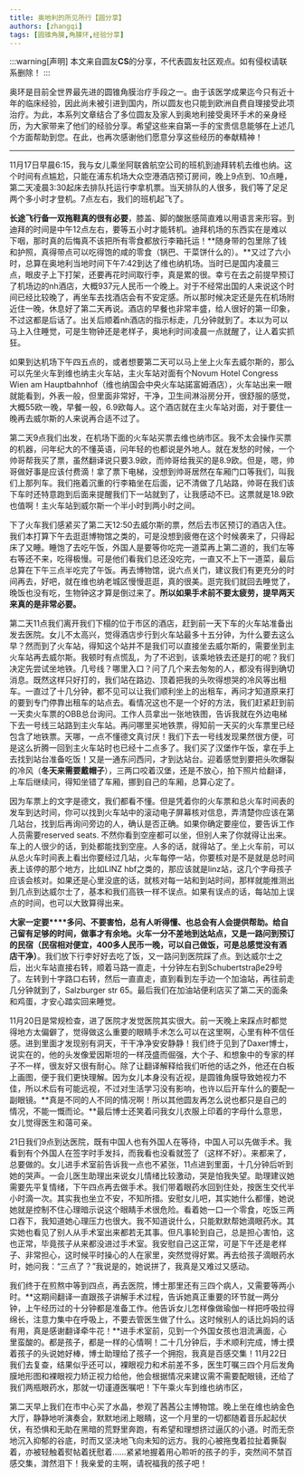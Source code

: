 ```yaml
---
title: 奥地利的所见所行【圆分享】
authors: [zhangqi]
tags: [圆锥角膜,角膜环,经验分享]
---
```


:::warning[声明]
本文来自圆友**CS**的分享，不代表圆友社区观点。如有侵权请联系删除！
:::

奥环是目前全世界最先进的圆锥角膜治疗手段之一。由于该医学成果迄今只有近十年的临床经验，因此尚未被引进到国内，所以圆友也只能到欧洲自费自理接受此项治疗。为此，本系列文章结合了多位圆友及家人到奥地利接受奥环手术的亲身经历，为大家带来了他们的经验分享。希望这些来自第一手的宝贵信息能够在上述几个方面帮助到您。在此，也再次感谢他们愿意分享这些经历的奉献精神！

---

11月17日早晨6:15，我与女儿乘坐阿联酋航空公司的班机到迪拜转机去维也纳。这个时间有点尴尬，只能在浦东机场大众空港酒店预订房间，晚上9点到、10点睡，第二天凌晨3:30起床去排队托运行李拿机票。当天排队的人很多，我们等了足足两个多小时才登机。7点左右，我们的班机起飞了。

**长途飞行备一双拖鞋真的很有必要**，膝盖、脚的酸胀感简直难以用语言来形容。到迪拜的时间是中午12点左右，要等五小时才能转机。迪拜机场的东西实在是难以下咽，那时真的后悔真不该把所有零食都放行李箱托运！**随身带的包里除了钱和护照，真得带点可以吃得饱的咸的零食（锅巴、干菜饼什么的）。**又过了六小时，总算在奥地利当地时间下午7:42到达了维也纳机场。当时已是国内凌晨三点，眼皮子上下打架，还要再花时间取行李，真是累的很。幸亏在去之前提早预订了机场边的nh酒店，大概937元人民币一个晚上。对于不经常出国的人来说这个时间已经比较晚了，再坐车去找酒店会有不安定感。所以那时候决定还是先在机场附近住一晚，休息好了第二天再说。酒店的早餐也非常丰盛，给人很好的第一印象，不过这都是后话了。出关后顺着nh酒店的指示标走，几分钟就到了。本以为可以马上入住睡觉，可是生物钟还是老样子，奥地利时间凌晨一点就醒了，让人着实抓狂。

如果到达机场下午四五点的，或者想要第二天可以马上坐上火车去威尔斯的，那么可以先坐火车到维也纳主火车站，主火车站对面有个Novum Hotel Congress Wien am Hauptbahnhof（维也纳国会中央火车站諾富姆酒店），火车站出来一眼就能看到，外表一般，但里面非常好，干净，卫生间淋浴房分开，很舒服的感觉，大概55欧一晚，早餐一般，6.9欧每人。这个酒店就在主火车站对面，对于要住一晚再去威尔斯的人来说再合适不过了。

第二天9点我们出发，在机场下面的火车站买票去维也纳市区。我不太会操作买票的机器，问年纪大的不懂英语，问年轻的也都说是外地人。就在发愁的时候，一个帅哥帮我买了票，虽然翻译说只要3.9欧，而帅哥给我买的是8.9欧。但是，嗯，帅哥做好事是应该付费滴！拿了票下电梯，没想到帅哥居然在车厢门口等我们，叫我们上那列车。我们拖着沉重的行李箱坐在后面，记不清做了几站路，帅哥在我们该下车时还特意跑到后面来提醒我们下一站就到了，让我感动不已。这票就是18.9欧也值啊！主火车站到威尔斯一个半小时到两小时之间。

下了火车我们感紧买了第二天12:50去威尔斯的票，然后去市区预订的酒店入住。我们本打算下午去逛逛博物馆之类的，可是没想到疲倦在这个时候袭来了，只得起床了又睡。睡饱了去吃午饭，外国人是要等你吃完一道菜再上第二道的，我们左等右等还不来，吃得极慢。可是他们看我们总还没吃完，一直又不上下一道菜，最后总算在下午三点半吃完了午饭。再去博物馆，说六点关门，建议我们有更充分的时间再去，好吧，就在维也纳老城区慢慢逛逛，真的很美。逛完我们就回去睡觉了，晚饭也没有吃，生物钟这才算是倒过来了。**所以如果手术前不要太疲劳，提早两天来真的是非常必要。**

第二天11点我们离开我们下榻的位于市区的酒店，赶到前一天下车的火车站准备出发去医院。女儿不太高兴，觉得酒店步行到火车站最多十五分钟，为什么要去这么早？然而到了火车站，得知这个站并不是我们可以直接坐去威尔斯的，需要坐到主火车站再去威尔斯。我顿时有点慌乱，为了不迟到，该乘地铁去还是打的呢？我们决定先尝试坐地铁。几号线？哪里入口？问了几个来去匆匆的人，都没有得到确切消息。既然这样只好打的，我们站在路边、顶着把我的头吹得想哭的冷风等出租车。一直过了十几分钟，都不见可以让我们顺利坐上的出租车，再问才知道原来打的要到专门停靠出租车的站点去。看情况这也不是一个好的方法，我们赶紧赶到前一天卖火车票的OBB总台询问。工作人员拿出一张地铁图，告诉我就在外边电梯下去一号线三站路到主火车站。再问哪里买地铁票，得知前一天买的火车票里已经包含了地铁票。天哪，一点不懂德文真讨厌！我们下去一号线发现果然很方便，可是这么折腾一回到主火车站时也已经十二点多了。我们买了汉堡作午饭，拿在手上去找到站台准备吃饭！又是一通东问西问，才到达站台。迎着感觉到要把头吹爆裂的冷风（**冬天来需要戴帽子**），三两口咬着汉堡，还是不放心，拍下照片给翻译，上车后继续问，得知坐错了车厢，挪到自己的车厢，总算心定了。

因为车票上的文字是德文，我们都看不懂。但是凭着你的火车票和总火车时间表的发车到达时间，你可以找到火车站中的滚动电子屏幕核对信息，弄清楚你应该在第几站台，找到后再询问旁边的人，确认是否正确。如果你确定要座位，要告诉工作人员需要reserved seats. 不然你看到空座都可以坐，但别人来了你就得让出来。车上的人很少的话，到处都能找到空座。人多的话，就得站了。坐上火车前，可以从总火车时间表上看出你要经过几站，火车每停一站，你要核对是不是就是总时间表上该停的那个地方，比如LINZ hbf之类的，那应该就是linz站，这几个字母孩子应该会核对。如果还是心里没底的话，就核对每一站和到站时间，那样就能推测出到几点到达威尔士了，基本和我们高铁一样不误点。如果有误点的话，每站加上误点的时间，也可以大致算得出来。

**大家一定要****多问、不要害怕，总有人听得懂、也总会有人会提供帮助。给自己留有足够的时间，做事才有余地。**火车一分不差地到达站点，又是一路问到预订的民宿**（民宿相对便宜，****400****多人民币一晚，可以自己做饭，可是总感觉没有酒店干净）**。我们放下行李好好去吃了饭，又一路问到医院踩了点。到达威尔士之后，出火车站直接右转，顺着马路一直走，十分钟左右到Schubertstraβe29号了。左转到十字路口右转，然后一直直走，直到看到左手边一个加油站，再往前走几分钟就到了，Salzburger str 65。最后我们在加油站便利店买了第二天的面条和鸡蛋，才安心踏实回来睡觉。

11月20日是常规检查，进了医院才发觉医院其实很大。前一天晚上来踩点时都觉得地方太偏僻了，觉得做这么重要的眼睛手术怎么可以在这里啊，心里有种不信任感。进到里面才发现别有洞天，干干净净安安静静！我们终于见到了Daxer博士，说实在的，他的头发像爱因斯坦的一样茂盛而倔强，大个子、和想象中的专家的样子不一样，很友好又很有耐心。除了让翻译解释给我们听他的话之外，他还在白板上画图，便于我们更快理解。因为女儿本身没有近视，是圆锥角膜导致她视力不佳，所以术后有可能远视，不过对生活学习没有影响，也许以后开车什么的要配一副眼镜。**真是不同的人不同的情况啊！所以其他圆友再怎么说也都只是自己的情况，不能一慨而论。**最后博士还笑着问我女儿衣服上印着的字母什么意思，女儿觉得医生和蔼可亲。

21日我们9点到达医院，既有中国人也有外国人在等待，中国人可以先做手术。我看到有个外国人在签字时手发抖，而我看也没看就签了（这样不好）。来都来了，总要做的。女儿进手术室前告诉我一点也不紧张，11点进到里面，十几分钟后听到她的哭声。一会儿医生助理出来说女儿情绪比较激动，哭是怕我失望。助理建议她需要先平复情绪，下午四点再去做手术。我们带着眼药水回到住处，按医生交代半小时滴一次。其实我也坐立不安，不知所措。安慰女儿吧，其实她什么都懂，她说她就是控制不住心理暗示说这个眼睛手术很危险。看着她一口一个零食，吃饭三两口吞下，我知道她心理压力也很大。我不知道说什么，只能默默帮她滴眼药水。其实她也看见了别人从手术室出来都若无其事。但凡事轮到自己，总是担心害怕，这也正常，毕竟孩子从来都没进过手术室。我安慰自己这正常，可是下午还是老样子、非常担心，这时候平时操心的人在家里，突然觉得好累。再去给孩子滴眼药水时，她问我：“三点了？”我说是的，她说拼了，我真是又难过又感动。

我们终于在煎熬中等到四点，再去医院，博士那里还有三四个病人，又需要等两小时。**这期间翻译一直跟孩子讲解手术过程，告诉她真正重要的环节就一两分钟，上午经历过的十分钟都是准备工作。他告诉女儿怎样像做瑜伽一样把呼吸拉得绵长，注意力集中在呼吸上，不要去管医生做了什么。这时候别人的话比妈妈的话有用，真是感谢翻译牵牛花！**进手术室前，见到一个外国女孩也泪流满面，心里蛮酸的。都是孩子，都是一样的心情啊！二十几分钟后，手术顺利完成，博士摸着孩子的头说她好棒，博士助理给了孩子一个拥抱，我真是百感交集！11月22日我们去复查，结果似乎还可以，裸眼视力和术前差不多，医生叮嘱三四个月后发角膜地形图和裸眼视力矫正视力给他，他会根据情况来建议需不需要配眼镜，还给了我们两瓶眼药水，那就一切谨遵医嘱吧！下午乘火车到维也纳市区，

第二天早上我们在市中心买了水晶，参观了茜茜公主博物馆。晚上坐在维也纳金色大厅，静静地听演奏会，默默地闭上眼睛，这一个月里的一切都随着音乐起起伏伏，有恐惧和无助在黑暗的荒野里奔跑，有希望和理想挤过逼仄的小道。时而无奈地沉入抑郁的谷底，时而又坚决地飞向未知的远方。我的心被拖曳着拉扯着撕裂着，亦被轻触着熨帖着抚慰着......紧紧地握着用心聆听的孩子的手，突然间不禁百感交集，潸然泪下！我亲爱的主啊，请祝福我的孩子吧！
